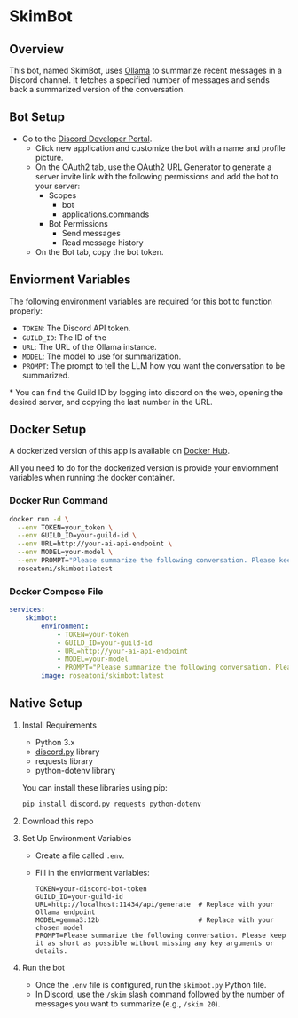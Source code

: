 # SkimBot

## Overview

This bot, named SkimBot, uses [Ollama](https://ollama.com/) to summarize recent messages in a Discord channel. It fetches a specified number of messages and sends back a summarized version of the conversation.

## Bot Setup

- Go to the [Discord Developer Portal](https://discord.com/developers/applications).
   - Click new application and customize the bot with a name and profile picture.
   - On the OAuth2 tab, use the OAuth2 URL Generator to generate a server invite link with the following permissions and add the bot to your server:
     - Scopes
       - bot
       - applications.commands
     - Bot Permissions
       - Send messages
       - Read message history
   - On the Bot tab, copy the bot token.

## Enviorment Variables

The following environment variables are required for this bot to function properly:
 
 - `TOKEN`: The Discord API token.
 - `GUILD_ID`: The ID of the
 - `URL`: The URL of the Ollama instance.
 - `MODEL`: The model to use for summarization.
 - `PROMPT`: The prompt to tell the LLM how you want the conversation to be summarized.

 \* You can find the Guild ID by logging into discord on the web, opening the desired server, and copying the last number in the URL.

## Docker Setup

A dockerized version of this app is available on [Docker Hub](https://hub.docker.com/r/roseatoni/skimbot).

All you need to do for the dockerized version is provide your enviornment variables when running the docker container.

### Docker Run Command

```bash
docker run -d \
  --env TOKEN=your_token \
  --env GUILD_ID=your-guild-id \
  --env URL=http://your-ai-api-endpoint \
  --env MODEL=your-model \
  --env PROMPT="Please summarize the following conversation. Please keep it as short as possible without missing any key arguments or details." \
  roseatoni/skimbot:latest
```

### Docker Compose File

```yml
services:
    skimbot:
        environment:
            - TOKEN=your-token
            - GUILD_ID=your-guild-id
            - URL=http://your-ai-api-endpoint
            - MODEL=your-model
            - PROMPT="Please summarize the following conversation. Please keep it as short as possible without missing any key arguments or details."
        image: roseatoni/skimbot:latest
```

## Native Setup

1. Install Requirements
    - Python 3.x
    - [discord.py](https://discordpy.readthedocs.io/en/stable/) library
    - requests library
    - python-dotenv library

    You can install these libraries using pip:

    ```bash
    pip install discord.py requests python-dotenv
    ```
2. Download this repo

3. Set Up Environment Variables
    - Create a file called `.env`.
    - Fill in the enviorment variables:

      ```plaintext
      TOKEN=your-discord-bot-token
      GUILD_ID=your-guild-id
      URL=http://localhost:11434/api/generate  # Replace with your Ollama endpoint
      MODEL=gemma3:12b                         # Replace with your chosen model
      PROMPT=Please summarize the following conversation. Please keep it as short as possible without missing any key arguments or details. 
      ```

4. Run the bot
    - Once the `.env` file is configured, run the `skimbot.py` Python file.
    - In Discord, use the `/skim` slash command followed by the number of messages you want to summarize (e.g., `/skim 20`).